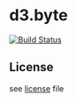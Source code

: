 # d3.byte
[![Build Status](https://travis-ci.org/krishantaylor/d3-byte.svg?branch=master)](https://travis-ci.org/krishantaylor/d3-byte)

## License
see [license](LICENSE) file
